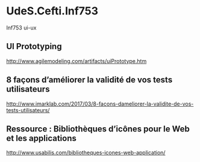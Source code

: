 # UdeS.Cefti.Inf753
Inf753 ui-ux

## UI Prototyping

http://www.agilemodeling.com/artifacts/uiPrototype.htm

## 8 façons d’améliorer la validité de vos tests utilisateurs

http://www.imarklab.com/2017/03/8-facons-dameliorer-la-validite-de-vos-tests-utilisateurs/

## Ressource : Bibliothèques d’icônes pour le Web et les applications

http://www.usabilis.com/bibliotheques-icones-web-application/
